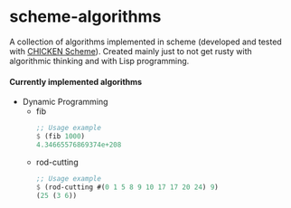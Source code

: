 # scheme-algorithms
A collection of algorithms implemented in scheme (developed and tested with <a href="https://www.call-cc.org/">CHICKEN Scheme</a>). Created mainly just to not get rusty with algorithmic thinking and with Lisp programming.

#### Currently implemented algorithms
* Dynamic Programming
  * fib
       ```scheme
       ;; Usage example
       $ (fib 1000)
       4.34665576869374e+208
       ```
  * rod-cutting
       ```scheme
       ;; Usage example
       $ (rod-cutting #(0 1 5 8 9 10 17 17 20 24) 9)
       (25 (3 6))
       ```
